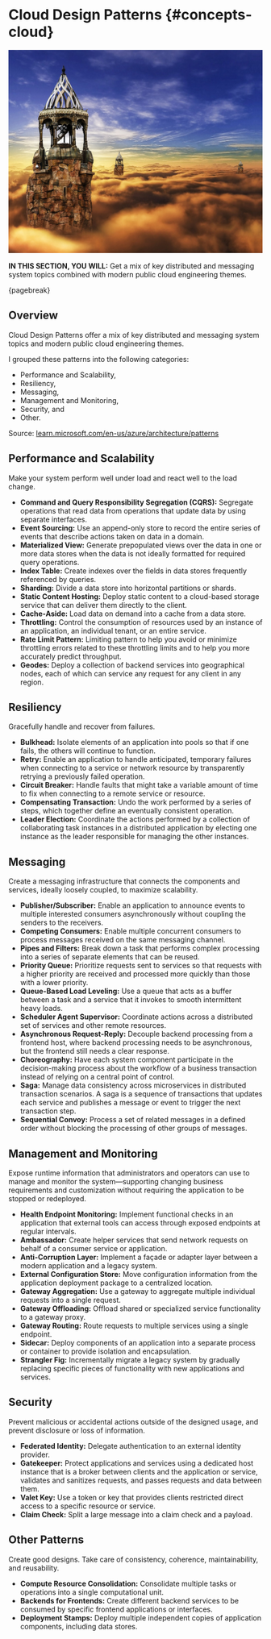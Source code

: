 

# Cloud Design Patterns {#concepts-cloud}

![image by donna kirby from pixabay](assets/images/arch/fantasy-782001_1280.jpg)

**IN THIS SECTION, YOU WILL:** Get a mix of key distributed and messaging system topics combined with modern public cloud engineering themes.

{pagebreak}

## Overview

Cloud Design Patterns offer a mix of key distributed and messaging system topics and modern public cloud engineering themes.

I grouped these patterns into the following categories:
* Performance and Scalability,
* Resiliency,
* Messaging,
* Management and Monitoring,
* Security, and
* Other.

Source: [learn.microsoft.com/en-us/azure/architecture/patterns](https://learn.microsoft.com/en-us/azure/architecture/patterns/)

## Performance and Scalability
Make your system perform well under load and react well to the load change.

* **Command and Query Responsibility Segregation (CQRS):** Segregate operations that read data from operations that update data by using separate interfaces.
* **Event Sourcing:** Use an append-only store to record the entire series of events that describe actions taken on data in a domain.
* **Materialized View:** Generate prepopulated views over the data in one or more data stores when the data is not ideally formatted for required query operations.
* **Index Table:** Create indexes over the fields in data stores frequently referenced by queries.
* **Sharding:** Divide a data store into horizontal partitions or shards.
* **Static Content Hosting:** Deploy static content to a cloud-based storage service that can deliver them directly to the client.
* **Cache-Aside:** Load data on demand into a cache from a data store.
* **Throttling:** Control the consumption of resources used by an instance of an application, an individual tenant, or an entire service.
* **Rate Limit Pattern:** Limiting pattern to help you avoid or minimize throttling errors related to these throttling limits and to help you more accurately predict throughput.
* **Geodes:** Deploy a collection of backend services into geographical nodes, each of which can service any request for any client in any region.

## Resiliency
Gracefully handle and recover from failures.

* **Bulkhead:**  Isolate elements of an application into pools so that if one fails, the others will continue to function.
* **Retry:** Enable an application to handle anticipated, temporary failures when connecting to a service or network resource by transparently retrying a previously failed operation.
* **Circuit Breaker:** Handle faults that might take a variable amount of time to fix when connecting to a remote service or resource.
* **Compensating Transaction:** Undo the work performed by a series of steps, which together define an eventually consistent operation.
* **Leader Election:** Coordinate the actions performed by a collection of collaborating task instances in a distributed application by electing one instance as the leader responsible for managing the other instances.

## Messaging
Create a messaging infrastructure that connects the components and services, ideally loosely coupled, to maximize scalability.

* **Publisher/Subscriber:** Enable an application to announce events to multiple interested consumers asynchronously without coupling the senders to the receivers.
* **Competing Consumers:** Enable multiple concurrent consumers to process messages received on the same messaging channel.
* **Pipes and Filters:** Break down a task that performs complex processing into a series of separate elements that can be reused.
* **Priority Queue:** Prioritize requests sent to services so that requests with a higher priority are received and processed more quickly than those with a lower priority.
* **Queue-Based Load Leveling:** Use a queue that acts as a buffer between a task and a service that it invokes to smooth intermittent heavy loads.
* **Scheduler Agent Supervisor:** Coordinate actions across a distributed set of services and other remote resources.
* **Asynchronous Request-Reply:** Decouple backend processing from a frontend host, where backend processing needs to be asynchronous, but the frontend still needs a clear response.
* **Choreography:** Have each system component participate in the decision-making process about the workflow of a business transaction instead of relying on a central point of control.
* **Saga:** Manage data consistency across microservices in distributed transaction scenarios. A saga is a sequence of transactions that updates each service and publishes a message or event to trigger the next transaction step.
* **Sequential Convoy:** Process a set of related messages in a defined order without blocking the processing of other groups of messages.

## Management and Monitoring
Expose runtime information that administrators and operators can use to manage and monitor the system—supporting changing business requirements and customization without requiring the application to be stopped or redeployed.
* **Health Endpoint Monitoring:** Implement functional checks in an application that external tools can access through exposed endpoints at regular intervals.
* **Ambassador:** Create helper services that send network requests on behalf of a consumer service or application.
* **Anti-Corruption Layer:** Implement a façade or adapter layer between a modern application and a legacy system.
* **External Configuration Store:** Move configuration information from the application deployment package to a centralized location.
* **Gateway Aggregation:** Use a gateway to aggregate multiple individual requests into a single request.
* **Gateway Offloading:** Offload shared or specialized service functionality to a gateway proxy.
* **Gateway Routing:** Route requests to multiple services using a single endpoint.
* **Sidecar:** Deploy components of an application into a separate process or container to provide isolation and encapsulation.
* **Strangler Fig:** Incrementally migrate a legacy system by gradually replacing specific pieces of functionality with new applications and services.

## Security
Prevent malicious or accidental actions outside of the designed usage, and prevent disclosure or loss of information.

* **Federated Identity:** Delegate authentication to an external identity provider.
* **Gatekeeper:** Protect applications and services using a dedicated host instance that is a broker between clients and the application or service, validates and sanitizes requests, and passes requests and data between them.
* **Valet Key:** Use a token or key that provides clients restricted direct access to a specific resource or service.
* **Claim Check:** Split a large message into a claim check and a payload.

## Other Patterns
Create good designs. Take care of consistency, coherence, maintainability, and reusability.

* **Compute Resource Consolidation:** Consolidate multiple tasks or operations into a single computational unit.
* **Backends for Frontends:** Create different backend services to be consumed by specific frontend applications or interfaces.
* **Deployment Stamps:** Deploy multiple independent copies of application components, including data stores.
